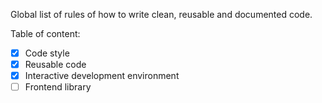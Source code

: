 Global list of rules of how to write clean, reusable and documented code.



Table of content:

-   [x] Code style
-   [x] Reusable code
-   [x] Interactive development environment
-   [ ] Frontend library